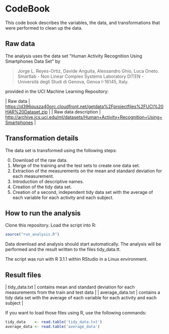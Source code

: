 # CodeBook

This code book describes the variables, the data, and transformations that were performed to clean up the data.

## Raw data

The analysis uses the data set "Human Activity Recognition Using Smartphones Data Set" by 

> Jorge L. Reyes-Ortiz, Davide Anguita, Alessandro Ghio, Luca Oneto.
> Smartlab - Non Linear Complex Systems Laboratory
> DITEN - Università degli Studi di Genova, Genoa I-16145, Italy. 

provided in the UCI Machine Learning Repository:

| Raw data | https://d396qusza40orc.cloudfront.net/getdata%2Fprojectfiles%2FUCI%20HAR%20Dataset.zip |
| Raw data description | http://archive.ics.uci.edu/ml/datasets/Human+Activity+Recognition+Using+Smartphones |

## Transformation details

The data set is transformed using the following steps:

0. Download of the raw data.
1. Merge of the training and the test sets to create one data set.
2. Extraction of the measurements on the mean and standard deviation for each measurement.
3. Introduction of descriptive names.
4. Creation of the tidy data set.
5. Creation of a second, independent tidy data set with the average of each variable for each activity and each subject.

## How to run the analysis

Clone this repository. Load the script into R:

~~~R
source("run_analysis.R")
~~~

Data download and analysis should start automatically. 
The analysis will be performed and the result written to the files tidy_data.tt.

The script was run with R 3.1.1 within RStudio in a Linux environment.

## Result files

| tidy_data.txt    | contains mean and standard deviation for each measurements from the train and test data |
| average_data.txt | contains a tidy data set with the average of each variable for each activity and each subject |

If you want to load those files using R, use the following commands:

~~~R
tidy_data    <- read.table('tidy_data.txt')
average_data <- read.table('average_data')
~~~


